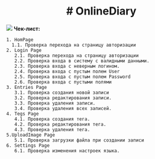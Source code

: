 <h1 align="center"># OnlineDiary </h1>

![](https://my.monkkee.com/#/)
**Чек-лист:**

	
    1. HomPage
      1.1. Проверка перехода на страницу авторизации
    2. Login Page
       2.1. Проверка перехода на страницу авторизации
	   2.2. Проверка входа в систему с валидными данными.
	   2.3. Проверка входа с неверным логином.
	   2.4. Проверка входа с пустым полем User
	   2.5. Проверка входа с пустым полем Password
	   2.6. Проверка входа с пустыми полями
    3. Entries Page
       3.1. Проверка создания новой записи
	   3.2. Проверка редактирования записи.
	   3.3. Проверка удаления записи.
	   3.4. Проверка удаления всех записей.
	4. Tegs Page
       4.1. Проверка создания тега.
	   4.2. Проверка редактирования тега.
	   4.3. Проверка удаления тега.
    5.UploadImage Page
       5.1. Проверка загрузки файла при создании записи
	6. Settings Page
       6.1. Проверка изменения настроек языка.
    
